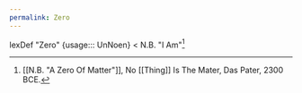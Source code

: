 ```yaml
---
permalink: Zero
---
```

lexDef "Zero" {usage::: UnNoen} < N.B. "I Am"[^ZeroCroen]

[^ZeroCroen]: [[N.B. "A Zero Of Matter"]], No [[Thing]] Is The Mater, Das Pater, 2300 BCE.
